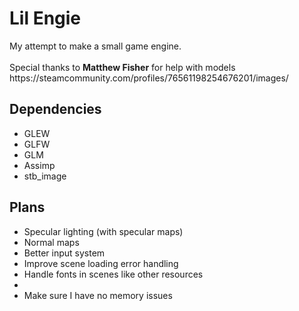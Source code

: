 <h1>Lil Engie</h1>
My attempt to make a small game engine.
<br /> <br />
Special thanks to <b>Matthew Fisher</b> for help with models
<br />
https://steamcommunity.com/profiles/76561198254676201/images/

<h2>Dependencies</h2>
<ul>
  <li>GLEW</li>
  <li>GLFW</li>
  <li>GLM</li>
  <li>Assimp</li>
  <li>stb_image</li>
</ul>

<h2>Plans</h2>
<ul>
  <li>Specular lighting (with specular maps)</li>
  <li>Normal maps</li>
  <li>Better input system</li>
  <li>Improve scene loading error handling</li>
  <li>Handle fonts in scenes like other resources<li>
  <li>Make sure I have no memory issues</li>
</ul>
